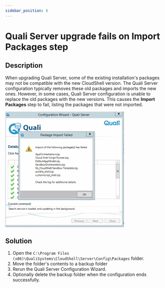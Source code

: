 ```yaml
---
sidebar_position: 6
---
```


# Quali Server upgrade fails on Import Packages step

## Description

When upgrading Quali Server, some of the existing installation's packages may not be compatible with the new CloudShell version. The Quali Server configuration typically removes these old packages and imports the new ones. However, in some cases, Quali Server configuration is unable to replace the old packages with the new versions. This causes the **Import Packages** step to fail, listing the packages that were not imported.

![](/Images/Troubleshoot/PackageImportFailed.png)

## Solution

1. Open the `C:\Program Files (x86)\QualiSystems\CloudShell\Server\Config\Packages` folder.
2. Move the folder's contents to a backup folder
3. Rerun the Quali Server Configuration Wizard.
4. Optionally delete the backup folder when the configuration ends successfully.
